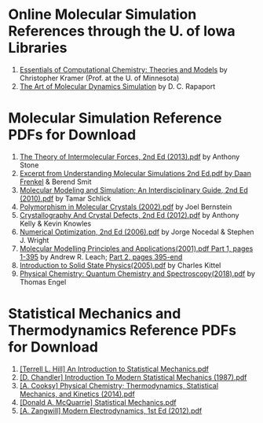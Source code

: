 # Online Molecular Simulation References through the U. of Iowa Libraries
1. [Essentials of Computational Chemistry: Theories and Models](https://ebookcentral-proquest-com.proxy.lib.uiowa.edu/lib/uiowa/detail.action?docID=232703) by Christopher Kramer (Prof. at the U. of Minnesota)
2. [The Art of Molecular Dynamics Simulation](https://ebookcentral-proquest-com.proxy.lib.uiowa.edu/lib/uiowa/detail.action?docID=259878) by D. C. Rapaport




# Molecular Simulation Reference PDFs for Download

1. [The Theory of Intermolecular Forces, 2nd Ed (2013).pdf](https://github.com/SchniedersLab/lab-info/blob/e525d9ff53cdd613a03bb623c340c8f0c0e90c1c/References/%5BA.%20Stone%5D%20The%20Theory%20of%20Intermolecular%20Forces%2C%202nd%20Ed%20(2013)%20(1).pdf) by Anthony Stone
2. [Excerpt from Understanding Molecular Simulations 2nd Ed.pdf by Daan Frenkel](https://github.com/SchniedersLab/lab-info/blob/cf3bdc435410b01cabe498c3c5fb9ccc4b547660/References/Excerpt%20from%20Understanding%20Molecular%20Simulations%202nd%20Ed.%20(Frenkel%20%26%20Smit%2C%202002)_compressed.pdf) & Berend Smit
3. [Molecular Modeling and Simulation; An Interdisciplinary Guide, 2nd Ed (2010).pdf](https://github.com/SchniedersLab/lab-info/blob/cf3bdc435410b01cabe498c3c5fb9ccc4b547660/References/%5BT.%20Schlick%5D%20Molecular%20Modeling%20and%20Simulation%3B%20An%20Interdisciplinary%20Guide%2C%202nd%20Ed%20(2010)%20(2).pdf) by Tamar Schlick
4. [Polymorphism in Molecular Crystals (2002).pdf](https://github.com/SchniedersLab/lab-info/blob/cf3bdc435410b01cabe498c3c5fb9ccc4b547660/References/%5BJ.%20Bernstein%5D%20Polymorphism%20in%20Molecular%20Crystals%20(2002).pdf) by Joel Bernstein
5. [Crystallography And Crystal Defects, 2nd Ed (2012).pdf](https://github.com/SchniedersLab/lab-info/blob/e525d9ff53cdd613a03bb623c340c8f0c0e90c1c/References/%5BA.%20Kelly%2C%20K.%20Knowles%5D%20Crystallography%20And%20Crystal%20Defects%2C%202nd%20Ed%20(2012).pdf) by Anthony Kelly & Kevin Knowles
6. [Numerical Optimization, 2nd Ed (2006).pdf](https://github.com/SchniedersLab/lab-info/blob/cf3bdc435410b01cabe498c3c5fb9ccc4b547660/References/%5BJ%20Nocedal%2C%20S.%20Wright%5D%20Numerical%20Optimization%2C%202nd%20Ed%20(2006)%20(1).pdf) by Jorge Nocedal & Stephen J. Wright
7. [Molecular Modelling Principles and Applications(2001).pdf Part 1, pages 1-395](https://github.com/SchniedersLab/lab-info/blob/194318ef9eee6a84c9a94abb4527108ce7a9f4c1/References/%5BA.%20Leach%5D%20Molecular%20Modelling%20Principles%20and%20Applications(2001)-compressed-compressed-1.pdf) by Andrew R. Leach;   [Part 2, pages 395-end](https://github.com/SchniedersLab/lab-info/blob/194318ef9eee6a84c9a94abb4527108ce7a9f4c1/References/%5BA.%20Leach%5D%20Molecular%20Modelling%20Principles%20and%20Applications(2001)-compressed-compressed-2.pdf)
8. [Introduction to Solid State Physics(2005).pdf](https://github.com/SchniedersLab/lab-info/blob/cf3bdc435410b01cabe498c3c5fb9ccc4b547660/References/%5BC.%20Kittel%5DIntroduction%20to%20Solid%20State%20Physics(2005).pdf) by Charles Kittel
9. [Physical Chemistry: Quantum Chemistry and Spectroscopy(2018).pdf](https://github.com/SchniedersLab/lab-info/blob/cf3bdc435410b01cabe498c3c5fb9ccc4b547660/References/physical-chemistry-quantum-chemistry-and-spectroscopy-4th-edition-whats-new-in-chemistry-4nbsped-0134804597-9780134804590_compress.pdf) by Thomas Engel




# Statistical Mechanics and Thermodynamics Reference PDFs for Download

1. [[Terrell L. Hill] An Introduction to Statistical Mechanics.pdf](https://github.com/SchniedersLab/lab-info/blob/cf3bdc435410b01cabe498c3c5fb9ccc4b547660/References/%5BTerrell%20L.%20Hill%5D%20An%20Introduction%20to%20Statistical%20Mechanics.pdf)
2. [[D. Chandler] Introduction To Modern Statistical Mechanics (1987).pdf](https://github.com/SchniedersLab/lab-info/blob/cf3bdc435410b01cabe498c3c5fb9ccc4b547660/References/%5BD.%20Chandler%5D%20Introduction%20To%20Modern%20Statistical%20Mechanics%20(1987).pdf)
3. [[A. Cooksy] Physical Chemistry; Thermodynamics, Statistical Mechanics, and Kinetics (2014).pdf](https://github.com/SchniedersLab/lab-info/blob/e525d9ff53cdd613a03bb623c340c8f0c0e90c1c/References/%5BA.%20Cooksy%5D%20Physical%20Chemistry%3B%20Thermodynamics%2C%20Statistical%20Mechanics%2C%20and%20Kinetics%20(2014).pdf)
4. [[Donald A. McQuarrie] Statistical Mechanics.pdf](https://github.com/SchniedersLab/lab-info/blob/cf3bdc435410b01cabe498c3c5fb9ccc4b547660/References/%5BDonald%20A.%20McQuarrie%5D%20Statistical%20Mechanics-compressed.pdf)
5. [[A. Zangwill] Modern Electrodynamics, 1st Ed (2012).pdf](https://github.com/SchniedersLab/lab-info/blob/cf3bdc435410b01cabe498c3c5fb9ccc4b547660/References/%5BA.%20Zangwill%5DModern%20Electrodynamics%2C%201st%20Ed%20(2012).pdf)
